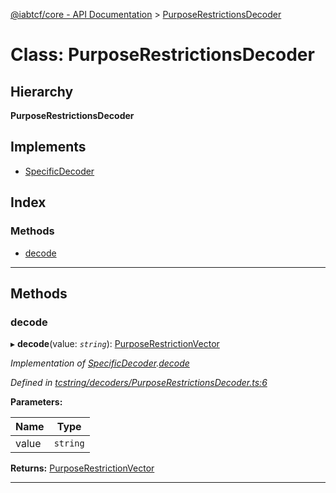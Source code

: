 [@iabtcf/core - API Documentation](../README.md) > [PurposeRestrictionsDecoder](../classes/purposerestrictionsdecoder.md)

# Class: PurposeRestrictionsDecoder

## Hierarchy

**PurposeRestrictionsDecoder**

## Implements

* [SpecificDecoder](../interfaces/specificdecoder.md)

## Index

### Methods

* [decode](purposerestrictionsdecoder.md#decode)

---

## Methods

<a id="decode"></a>

###  decode

▸ **decode**(value: *`string`*): [PurposeRestrictionVector](purposerestrictionvector.md)

*Implementation of [SpecificDecoder](../interfaces/specificdecoder.md).[decode](../interfaces/specificdecoder.md#decode)*

*Defined in [tcstring/decoders/PurposeRestrictionsDecoder.ts:6](https://github.com/chrispaterson/iabtcf-es/blob/9d52060/modules/core/src/tcstring/decoders/PurposeRestrictionsDecoder.ts#L6)*

**Parameters:**

| Name | Type |
| ------ | ------ |
| value | `string` |

**Returns:** [PurposeRestrictionVector](purposerestrictionvector.md)

___

